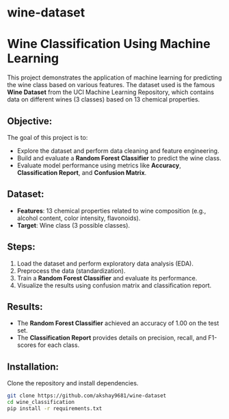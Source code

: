 # wine-dataset
# Wine Classification Using Machine Learning

This project demonstrates the application of machine learning for predicting the wine class based on various features. The dataset used is the famous **Wine Dataset** from the UCI Machine Learning Repository, which contains data on different wines (3 classes) based on 13 chemical properties.

## Objective:
The goal of this project is to:
- Explore the dataset and perform data cleaning and feature engineering.
- Build and evaluate a **Random Forest Classifier** to predict the wine class.
- Evaluate model performance using metrics like **Accuracy**, **Classification Report**, and **Confusion Matrix**.

## Dataset:
- **Features**: 13 chemical properties related to wine composition (e.g., alcohol content, color intensity, flavonoids).
- **Target**: Wine class (3 possible classes).

## Steps:
1. Load the dataset and perform exploratory data analysis (EDA).
2. Preprocess the data (standardization).
3. Train a **Random Forest Classifier** and evaluate its performance.
4. Visualize the results using confusion matrix and classification report.

## Results:
- The **Random Forest Classifier** achieved an accuracy of 1.00 on the test set.
- The **Classification Report** provides details on precision, recall, and F1-scores for each class.

## Installation:
Clone the repository and install dependencies.

```bash
git clone https://github.com/akshay9681/wine-dataset
cd wine_classification
pip install -r requirements.txt
